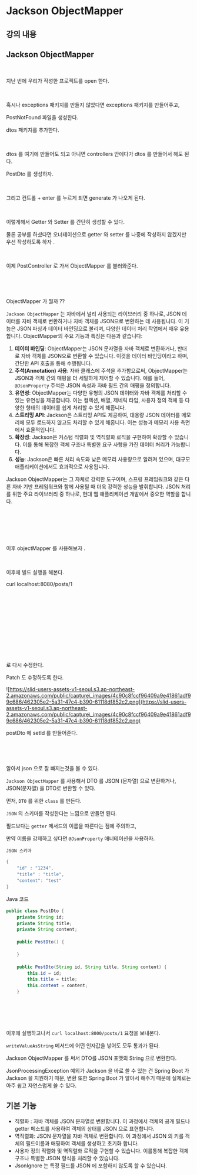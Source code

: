 # Jackson ObjectMapper



## 강의 내용

## Jackson ObjectMapper

<figure><img src="https://slid-users-assets-v1-seoul.s3.ap-northeast-2.amazonaws.com/public/capture_images/4c90c8fccf96409a9e41861adf99c686/a7e1127e-4b94-4fc9-a465-3b84281ce5b8.png" alt=""><figcaption></figcaption></figure>

지난 번에 우리가 작성한 프로젝트를 open 한다.

<figure><img src="https://slid-users-assets-v1-seoul.s3.ap-northeast-2.amazonaws.com/public/capture_images/4c90c8fccf96409a9e41861adf99c686/7ada5886-a9a1-441b-8f58-dd088218406a.png" alt=""><figcaption></figcaption></figure>

혹시나 exceptions 패키지를 만들지 않았다면 exceptions 패키지를 만들어주고,

PostNotFound 파일을 생성한다.



dtos 패키지를 추가한다.

<figure><img src="https://slid-users-assets-v1-seoul.s3.ap-northeast-2.amazonaws.com/public/capture_images/4c90c8fccf96409a9e41861adf99c686/3b526b51-0cf0-441b-b1e5-3717a03d4ba9.png" alt=""><figcaption></figcaption></figure>

dtos 를 여기에 만들어도 되고 아니면 controllers 안에다가 dtos 를 만들어서 해도 된다.

PostDto 를 생성하자.

<figure><img src="https://slid-users-assets-v1-seoul.s3.ap-northeast-2.amazonaws.com/public/capture_images/4c90c8fccf96409a9e41861adf99c686/73e8d785-8878-499f-ad43-d44fd4ab8947.png" alt=""><figcaption></figcaption></figure>

그리고 컨트롤 + enter 를 누르게 되면 generate 가 나오게 된다.

<figure><img src="https://slid-users-assets-v1-seoul.s3.ap-northeast-2.amazonaws.com/public/capture_images/4c90c8fccf96409a9e41861adf99c686/7269a4fe-b1dc-4007-82ed-6997b396929f.png" alt=""><figcaption></figcaption></figure>

이렇게해서 Getter 와 Setter 를 간단히 생성할 수 있다.

물론 공부를 하셨다면 오너테이션으로 getter 와 setter 를 나중에 작성하지 않겠지만 우선 작성하도록 하자 .

<figure><img src="https://slid-users-assets-v1-seoul.s3.ap-northeast-2.amazonaws.com/public/capture_images/4c90c8fccf96409a9e41861adf99c686/3708e152-7977-4441-a7f1-0d23361d93e4.png" alt=""><figcaption></figcaption></figure>

이제 PostController 로 가서 ObjectMapper 를 불러와준다.

<figure><img src="https://slid-users-assets-v1-seoul.s3.ap-northeast-2.amazonaws.com/public/capture_images/4c90c8fccf96409a9e41861adf99c686/5599956f-82dd-40f3-82a7-cba8f5ef2b24.png" alt=""><figcaption></figcaption></figure>

<figure><img src="https://slid-users-assets-v1-seoul.s3.ap-northeast-2.amazonaws.com/public/capture_images/4c90c8fccf96409a9e41861adf99c686/9679d5ad-0b1f-4162-a0f0-9e229c12af12.png" alt=""><figcaption></figcaption></figure>

ObjectMapper 가 뭘까 ??



`Jackson ObjectMapper` 는 자바에서 널리 사용되는 라이브러리 중 하나로, JSON 데이터를 자바 객체로 변환하거나 자바 객체를 JSON으로 변환하는 데 사용됩니다. 이 기능은 JSON 파싱과 데이터 바인딩으로 불리며, 다양한 데이터 처리 작업에서 매우 유용합니다. ObjectMapper의 주요 기능과 특징은 다음과 같습니다:

1. **데이터 바인딩**: ObjectMapper는 JSON 문자열을 자바 객체로 변환하거나, 반대로 자바 객체를 JSON으로 변환할 수 있습니다. 이것을 데이터 바인딩이라고 하며, 간단한 API 호출을 통해 수행됩니다.
2. **주석(Annotation) 사용**: 자바 클래스에 주석을 추가함으로써, ObjectMapper는 JSON과 객체 간의 매핑을 더 세밀하게 제어할 수 있습니다. 예를 들어, `@JsonProperty` 주석은 JSON 속성과 자바 필드 간의 매핑을 정의합니다.
3. **유연성**: ObjectMapper는 다양한 유형의 JSON 데이터와 자바 객체를 처리할 수 있는 유연성을 제공합니다. 이는 컬렉션, 배열, 제네릭 타입, 사용자 정의 객체 등 다양한 형태의 데이터를 쉽게 처리할 수 있게 해줍니다.
4. **스트리밍 API**: Jackson은 스트리밍 API도 제공하여, 대용량 JSON 데이터를 메모리에 모두 로드하지 않고도 처리할 수 있게 해줍니다. 이는 성능과 메모리 사용 측면에서 효율적입니다.
5. **확장성**: Jackson은 커스텀 직렬화 및 역직렬화 로직을 구현하여 확장할 수 있습니다. 이를 통해 복잡한 객체 구조나 특별한 요구 사항을 가진 데이터 처리가 가능합니다.
6. **성능**: Jackson은 빠른 처리 속도와 낮은 메모리 사용량으로 알려져 있으며, 대규모 애플리케이션에서도 효과적으로 사용됩니다.

Jackson ObjectMapper는 그 자체로 강력한 도구이며, 스프링 프레임워크와 같은 다른 자바 기반 프레임워크와 함께 사용될 때 더욱 강력한 성능을 발휘합니다. JSON 처리를 위한 주요 라이브러리 중 하나로, 현대 웹 애플리케이션 개발에서 중요한 역할을 합니다.



<figure><img src="https://slid-users-assets-v1-seoul.s3.ap-northeast-2.amazonaws.com/public/capture_images/4c90c8fccf96409a9e41861adf99c686/7dde5f6b-7bb5-4090-a824-8e1b75718d27.png" alt=""><figcaption></figcaption></figure>

<figure><img src="https://slid-users-assets-v1-seoul.s3.ap-northeast-2.amazonaws.com/public/capture_images/4c90c8fccf96409a9e41861adf99c686/28696de1-23ae-4b92-90b0-5f678c66d1c4.png" alt=""><figcaption></figcaption></figure>

<figure><img src="https://slid-users-assets-v1-seoul.s3.ap-northeast-2.amazonaws.com/public/capture_images/4c90c8fccf96409a9e41861adf99c686/ce36b347-134d-42f3-b9a4-45244c8b081c.png" alt=""><figcaption></figcaption></figure>

이후 objectMapper 를 사용해보자 .

<figure><img src="https://slid-users-assets-v1-seoul.s3.ap-northeast-2.amazonaws.com/public/capture_images/4c90c8fccf96409a9e41861adf99c686/f30d9479-6876-4fef-b1d3-9d01779e3c16.png" alt=""><figcaption></figcaption></figure>

이후에 빌드 실행을 해본다.

curl localhost:8080/posts/1

<figure><img src="https://slid-users-assets-v1-seoul.s3.ap-northeast-2.amazonaws.com/public/capture_images/4c90c8fccf96409a9e41861adf99c686/3a7718f3-192d-478d-996d-7d85bcb24661.png" alt=""><figcaption></figcaption></figure>

<figure><img src="https://slid-users-assets-v1-seoul.s3.ap-northeast-2.amazonaws.com/public/capture_images/4c90c8fccf96409a9e41861adf99c686/4dac306b-df95-4b94-abf6-9ad34447deab.png" alt=""><figcaption></figcaption></figure>

<figure><img src="https://slid-users-assets-v1-seoul.s3.ap-northeast-2.amazonaws.com/public/capture_images/4c90c8fccf96409a9e41861adf99c686/feb3b75a-72b4-4472-8e85-15d400adf856.png" alt=""><figcaption></figcaption></figure>

<figure><img src="https://slid-users-assets-v1-seoul.s3.ap-northeast-2.amazonaws.com/public/capture_images/4c90c8fccf96409a9e41861adf99c686/503a5e2f-815e-4c27-89cd-e8243d173dc2.png" alt=""><figcaption></figcaption></figure>



<figure><img src="https://slid-users-assets-v1-seoul.s3.ap-northeast-2.amazonaws.com/public/capture_images/4c90c8fccf96409a9e41861adf99c686/1e6651bd-5e54-4bf6-b41e-06d0080deb1d.png" alt=""><figcaption></figcaption></figure>



<figure><img src="https://slid-users-assets-v1-seoul.s3.ap-northeast-2.amazonaws.com/public/capture_images/4c90c8fccf96409a9e41861adf99c686/61bde54f-197b-431d-86bc-846b9f561697.png" alt=""><figcaption></figcaption></figure>

로 다시 수정한다.

Patch 도 수정하도록 한다.

![https://slid-users-assets-v1-seoul.s3.ap-northeast-2.amazonaws.com/public/capture\_images/4c90c8fccf96409a9e41861adf99c686/462305e2-5a31-47c4-b390-61118df852c2.png](https://slid-users-assets-v1-seoul.s3.ap-northeast-2.amazonaws.com/public/capture\_images/4c90c8fccf96409a9e41861adf99c686/462305e2-5a31-47c4-b390-61118df852c2.png)

postDto 에 setId 를 만들어준다.

<figure><img src="https://slid-users-assets-v1-seoul.s3.ap-northeast-2.amazonaws.com/public/capture_images/4c90c8fccf96409a9e41861adf99c686/e994eac2-5e4d-4251-984a-16321eb478ac.png" alt=""><figcaption></figcaption></figure>



<figure><img src="https://slid-users-assets-v1-seoul.s3.ap-northeast-2.amazonaws.com/public/capture_images/4c90c8fccf96409a9e41861adf99c686/f189728f-8768-448c-9a9f-ae7414a4ea93.png" alt=""><figcaption></figcaption></figure>

알아서 json 으로 잘 빠지는것을 볼 수 있다.



`Jackson ObjectMapper` 를 사용해서 DTO 를 JSON (문자열) 으로 변환하거나, JSON(문자열) 을 DTO로 변환할 수 있다.



먼저, `DTO` 를 위한 `class` 를 만든다.

`JSON` 의 스키마를 작성한다는 느낌으로 만들면 된다.

필드보다는 `getter` 메서드의 이름을 따른다는 점에 주의하고,

만약 이름을 강제하고 싶다면 `@JsonProperty` 애너테이션을 사용하자.



`JSON 스키마`

```java
{
    "id" : "1234",
    "title" : "title",
    "content": "test"
}

```

Java 코드

```java
public class PostDto {
    private String id;
    private String title;
    private String content;
    
    public PostDto() {
    
    }
    
    public PostDto(String id, String title, String content) {
        this.id = id;
        this.title = title;
        this.content = content;
    }
    
```



<figure><img src="../.gitbook/assets/스크린샷 2023-11-18 오후 6.40.07.png" alt=""><figcaption></figcaption></figure>

<figure><img src="../.gitbook/assets/스크린샷 2023-11-18 오후 6.48.16.png" alt=""><figcaption></figcaption></figure>

이후에 실행하고나서 `curl localhost:8000/posts/1` 요청을 보내본다.

`writeValueAsString` 메서드에 어떤 인자값을 넣어도 모두 통과가 된다.

Jackson ObjectMapper 를 써서 DTO를 JSON 포맷의 String 으로 변환한다.

JsonProcessingException 예외가  Jackson 을 바로 쓸 수 있는 건 Spring Boot 가 Jackson 을 지원하기 때문, 변환 또한 Spring Boot  가 알아서 해주기 때문에 실제로는 아주 쉽고 자연스럽게 쓸 수 있다.



## 기본 기능

* 직렬화 : 자바 객체를 JSON 문자열로 변환합니다. 이 과정에서 객체의 공개 필드나 getter 메소드를 사용하여 객체의 상태를 JSON 으로 표현합니다.
* 역직렬화: JSON 문자열을 자바 객체로 변환합니다. 이 과정에서 JSON 의 키를 객체의 필드이름과 매핑하여 객체를 생성하고 초기화 합니다.
* 사용자 정의 직렬화 및 역직렬화 로직을 구현할 수 있습니다. 이를통해 복잡한 객체 구조나 특별한 JSON 형식을 처리할 수 있습니다.
* JsonIgnore 는 특정 필드를 JSON 에 포함하지 않도록 할 수 있습니다.

